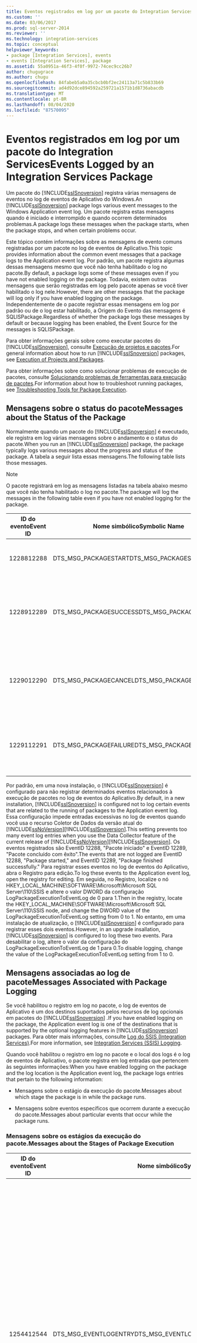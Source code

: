```yaml
---
title: Eventos registrados em log por um pacote do Integration Services | Microsoft Docs
ms.custom: ''
ms.date: 03/06/2017
ms.prod: sql-server-2014
ms.reviewer: ''
ms.technology: integration-services
ms.topic: conceptual
helpviewer_keywords:
- package [Integration Services], events
- events [Integration Services], package
ms.assetid: 55a0951a-46f3-4f0f-9972-74cec9cc26b7
author: chugugrace
ms.author: chugu
ms.openlocfilehash: 84fabeb5a0a35cbcb0bf2ec24113a71c5b833b69
ms.sourcegitcommit: ad4d92dce894592a259721a1571b1d8736abacdb
ms.translationtype: MT
ms.contentlocale: pt-BR
ms.lasthandoff: 08/04/2020
ms.locfileid: "87570095"
---
```

# <a name="events-logged-by-an-integration-services-package"></a><span data-ttu-id="8d5af-102">Eventos registrados em log por um pacote do Integration Services</span><span class="sxs-lookup"><span data-stu-id="8d5af-102">Events Logged by an Integration Services Package</span></span>
  <span data-ttu-id="8d5af-103">Um pacote do [!INCLUDE[ssISnoversion](../../includes/ssisnoversion-md.md)] registra várias mensagens de eventos no log de eventos de Aplicativo do Windows.</span><span class="sxs-lookup"><span data-stu-id="8d5af-103">An [!INCLUDE[ssISnoversion](../../includes/ssisnoversion-md.md)] package logs various event messages to the Windows Application event log.</span></span> <span data-ttu-id="8d5af-104">Um pacote registra estas mensagens quando é iniciado e interrompido e quando ocorrem determinados problemas.</span><span class="sxs-lookup"><span data-stu-id="8d5af-104">A package logs these messages when the package starts, when the package stops, and when certain problems occur.</span></span>  
  
 <span data-ttu-id="8d5af-105">Este tópico contém informações sobre as mensagens de evento comuns registradas por um pacote no log de eventos de Aplicativo.</span><span class="sxs-lookup"><span data-stu-id="8d5af-105">This topic provides information about the common event messages that a package logs to the Application event log.</span></span> <span data-ttu-id="8d5af-106">Por padrão, um pacote registra algumas dessas mensagens mesmo que você não tenha habilitado o log no pacote.</span><span class="sxs-lookup"><span data-stu-id="8d5af-106">By default, a package logs some of these messages even if you have not enabled logging on the package.</span></span> <span data-ttu-id="8d5af-107">Todavia, existem outras mensagens que serão registradas em log pelo pacote apenas se você tiver habilitado o log nele.</span><span class="sxs-lookup"><span data-stu-id="8d5af-107">However, there are other messages that the package will log only if you have enabled logging on the package.</span></span> <span data-ttu-id="8d5af-108">Independentemente de o pacote registrar essas mensagens em log por padrão ou de o log estar habilitado, a Origem do Evento das mensagens é SQLISPackage.</span><span class="sxs-lookup"><span data-stu-id="8d5af-108">Regardless of whether the package logs these messages by default or because logging has been enabled, the Event Source for the messages is SQLISPackage.</span></span>  
  
 <span data-ttu-id="8d5af-109">Para obter informações gerais sobre como executar pacotes do [!INCLUDE[ssISnoversion](../../includes/ssisnoversion-md.md)], consulte [Execução de projetos e pacotes](../packages/run-integration-services-ssis-packages.md).</span><span class="sxs-lookup"><span data-stu-id="8d5af-109">For general information about how to run [!INCLUDE[ssISnoversion](../../includes/ssisnoversion-md.md)] packages, see [Execution of Projects and Packages](../packages/run-integration-services-ssis-packages.md).</span></span>  
  
 <span data-ttu-id="8d5af-110">Para obter informações sobre como solucionar problemas de execução de pacotes, consulte [Solucionando problemas de ferramentas para execução de pacotes](../troubleshooting/troubleshooting-tools-for-package-execution.md).</span><span class="sxs-lookup"><span data-stu-id="8d5af-110">For information about how to troubleshoot running packages, see [Troubleshooting Tools for Package Execution](../troubleshooting/troubleshooting-tools-for-package-execution.md).</span></span>  
  
## <a name="messages-about-the-status-of-the-package"></a><span data-ttu-id="8d5af-111">Mensagens sobre o status do pacote</span><span class="sxs-lookup"><span data-stu-id="8d5af-111">Messages about the Status of the Package</span></span>  
 <span data-ttu-id="8d5af-112">Normalmente quando um pacote do [!INCLUDE[ssISnoversion](../../includes/ssisnoversion-md.md)] é executado, ele registra em log várias mensagens sobre o andamento e o status do pacote.</span><span class="sxs-lookup"><span data-stu-id="8d5af-112">When you run an [!INCLUDE[ssISnoversion](../../includes/ssisnoversion-md.md)] package, the package typically logs various messages about the progress and status of the package.</span></span> <span data-ttu-id="8d5af-113">A tabela a seguir lista essas mensagens.</span><span class="sxs-lookup"><span data-stu-id="8d5af-113">The following table lists those messages.</span></span>  
  
> [!NOTE]  
>  <span data-ttu-id="8d5af-114">O pacote registrará em log as mensagens listadas na tabela abaixo mesmo que você não tenha habilitado o log no pacote.</span><span class="sxs-lookup"><span data-stu-id="8d5af-114">The package will log the messages in the following table even if you have not enabled logging for the package.</span></span>  
  
|<span data-ttu-id="8d5af-115">ID do evento</span><span class="sxs-lookup"><span data-stu-id="8d5af-115">Event ID</span></span>|<span data-ttu-id="8d5af-116">Nome simbólico</span><span class="sxs-lookup"><span data-stu-id="8d5af-116">Symbolic Name</span></span>|<span data-ttu-id="8d5af-117">Texto</span><span class="sxs-lookup"><span data-stu-id="8d5af-117">Text</span></span>|<span data-ttu-id="8d5af-118">Observações</span><span class="sxs-lookup"><span data-stu-id="8d5af-118">Notes</span></span>|  
|--------------|-------------------|----------|-----------|  
|<span data-ttu-id="8d5af-119">12288</span><span class="sxs-lookup"><span data-stu-id="8d5af-119">12288</span></span>|<span data-ttu-id="8d5af-120">DTS_MSG_PACKAGESTART</span><span class="sxs-lookup"><span data-stu-id="8d5af-120">DTS_MSG_PACKAGESTART</span></span>|<span data-ttu-id="8d5af-121">Pacote "" iniciado.</span><span class="sxs-lookup"><span data-stu-id="8d5af-121">Package "" started.</span></span>|<span data-ttu-id="8d5af-122">A execução do pacote foi iniciada.</span><span class="sxs-lookup"><span data-stu-id="8d5af-122">The package has started to run.</span></span>|  
|<span data-ttu-id="8d5af-123">12289</span><span class="sxs-lookup"><span data-stu-id="8d5af-123">12289</span></span>|<span data-ttu-id="8d5af-124">DTS_MSG_PACKAGESUCCESS</span><span class="sxs-lookup"><span data-stu-id="8d5af-124">DTS_MSG_PACKAGESUCCESS</span></span>|<span data-ttu-id="8d5af-125">Pacote "" concluído com êxito.</span><span class="sxs-lookup"><span data-stu-id="8d5af-125">Package "" finished successfully.</span></span>|<span data-ttu-id="8d5af-126">O pacote foi executado com êxito e não está mais sendo executado.</span><span class="sxs-lookup"><span data-stu-id="8d5af-126">The package successfully ran and is no longer running.</span></span>|  
|<span data-ttu-id="8d5af-127">12290</span><span class="sxs-lookup"><span data-stu-id="8d5af-127">12290</span></span>|<span data-ttu-id="8d5af-128">DTS_MSG_PACKAGECANCEL</span><span class="sxs-lookup"><span data-stu-id="8d5af-128">DTS_MSG_PACKAGECANCEL</span></span>|<span data-ttu-id="8d5af-129">Pacote "%1!s!"</span><span class="sxs-lookup"><span data-stu-id="8d5af-129">Package "%1!s!"</span></span> <span data-ttu-id="8d5af-130">foi cancelado.</span><span class="sxs-lookup"><span data-stu-id="8d5af-130">has been cancelled.</span></span>|<span data-ttu-id="8d5af-131">O pacote não está mais sendo executado, pois foi cancelado.</span><span class="sxs-lookup"><span data-stu-id="8d5af-131">The package is no longer running because the package was canceled.</span></span>|  
|<span data-ttu-id="8d5af-132">12291</span><span class="sxs-lookup"><span data-stu-id="8d5af-132">12291</span></span>|<span data-ttu-id="8d5af-133">DTS_MSG_PACKAGEFAILURE</span><span class="sxs-lookup"><span data-stu-id="8d5af-133">DTS_MSG_PACKAGEFAILURE</span></span>|<span data-ttu-id="8d5af-134">Falha no pacote "".</span><span class="sxs-lookup"><span data-stu-id="8d5af-134">Package "" failed.</span></span>|<span data-ttu-id="8d5af-135">O pacote não foi executado com êxito e foi interrompido.</span><span class="sxs-lookup"><span data-stu-id="8d5af-135">The package could not run successfully and stopped running.</span></span>|  
  
 <span data-ttu-id="8d5af-136">Por padrão, em uma nova instalação, o [!INCLUDE[ssISnoversion](../../includes/ssisnoversion-md.md)] é configurado para não registrar determinados eventos relacionados à execução de pacotes no log de eventos do Aplicativo.</span><span class="sxs-lookup"><span data-stu-id="8d5af-136">By default, in a new installation, [!INCLUDE[ssISnoversion](../../includes/ssisnoversion-md.md)] is configured not to log certain events that are related to the running of packages to the Application event log.</span></span> <span data-ttu-id="8d5af-137">Essa configuração impede entradas excessivas no log de eventos quando você usa o recurso Coletor de Dados da versão atual do [!INCLUDE[ssNoVersion](../../includes/ssnoversion-md.md)][!INCLUDE[ssISnoversion](../../includes/ssisnoversion-md.md)].</span><span class="sxs-lookup"><span data-stu-id="8d5af-137">This setting prevents too many event log entries when you use the Data Collector feature of the current release of [!INCLUDE[ssNoVersion](../../includes/ssnoversion-md.md)][!INCLUDE[ssISnoversion](../../includes/ssisnoversion-md.md)].</span></span> <span data-ttu-id="8d5af-138">Os eventos registrados são EventID 12288, "Pacote iniciado" e EventID 12289, "Pacote concluído com êxito".</span><span class="sxs-lookup"><span data-stu-id="8d5af-138">The events that are not logged are EventID 12288, "Package started," and EventID 12289, "Package finished successfully."</span></span> <span data-ttu-id="8d5af-139">Para registrar esses eventos no log de eventos do Aplicativo, abra o Registro para edição.</span><span class="sxs-lookup"><span data-stu-id="8d5af-139">To log these events to the Application event log, open the registry for editing.</span></span> <span data-ttu-id="8d5af-140">Em seguida, no Registro, localize o nó HKEY_LOCAL_MACHINE\SOFTWARE\Microsoft\Microsoft SQL Server\110\SSIS e altere o valor DWORD da configuração LogPackageExecutionToEventLog de 0 para 1.</span><span class="sxs-lookup"><span data-stu-id="8d5af-140">Then in the registry, locate the HKEY_LOCAL_MACHINE\SOFTWARE\Microsoft\Microsoft SQL Server\110\SSIS node, and change the DWORD value of the LogPackageExecutionToEventLog setting from 0 to 1.</span></span> <span data-ttu-id="8d5af-141">No entanto, em uma instalação de atualização, o [!INCLUDE[ssISnoversion](../../includes/ssisnoversion-md.md)] é configurado para registrar esses dois eventos.</span><span class="sxs-lookup"><span data-stu-id="8d5af-141">However, in an upgrade insallation, [!INCLUDE[ssISnoversion](../../includes/ssisnoversion-md.md)] is configured to log these two events.</span></span> <span data-ttu-id="8d5af-142">Para desabilitar o log, altere o valor da configuração do LogPackageExecutionToEventLog de 1 para 0.</span><span class="sxs-lookup"><span data-stu-id="8d5af-142">To disable logging, change the value of the LogPackageExecutionToEventLog setting from 1 to 0.</span></span>  
  
## <a name="messages-associated-with-package-logging"></a><span data-ttu-id="8d5af-143">Mensagens associadas ao log de pacote</span><span class="sxs-lookup"><span data-stu-id="8d5af-143">Messages Associated with Package Logging</span></span>  
 <span data-ttu-id="8d5af-144">Se você habilitou o registro em log no pacote, o log de eventos de Aplicativo é um dos destinos suportados pelos recursos de log opcionais em pacotes do [!INCLUDE[ssISnoversion](../../includes/ssisnoversion-md.md)] .</span><span class="sxs-lookup"><span data-stu-id="8d5af-144">If you have enabled logging on the package, the Application event log is one of the destinations that is supported by the optional logging features in [!INCLUDE[ssISnoversion](../../includes/ssisnoversion-md.md)] packages.</span></span> <span data-ttu-id="8d5af-145">Para obter mais informações, consulte [Log do SSIS &#40;Integration Services&#41;](integration-services-ssis-logging.md).</span><span class="sxs-lookup"><span data-stu-id="8d5af-145">For more information, see [Integration Services &#40;SSIS&#41; Logging](integration-services-ssis-logging.md).</span></span>  
  
 <span data-ttu-id="8d5af-146">Quando você habilitou o registro em log no pacote e o local dos logs é o log de eventos de Aplicativo, o pacote registra em log entradas que pertencem às seguintes informações:</span><span class="sxs-lookup"><span data-stu-id="8d5af-146">When you have enabled logging on the package and the log location is the Application event log, the package logs entries that pertain to the following information:</span></span>  
  
-   <span data-ttu-id="8d5af-147">Mensagens sobre o estágio da execução do pacote.</span><span class="sxs-lookup"><span data-stu-id="8d5af-147">Messages about which stage the package is in while the package runs.</span></span>  
  
-   <span data-ttu-id="8d5af-148">Mensagens sobre eventos específicos que ocorrem durante a execução do pacote.</span><span class="sxs-lookup"><span data-stu-id="8d5af-148">Messages about particular events that occur while the package runs.</span></span>  
  
### <a name="messages-about-the-stages-of-package-execution"></a><span data-ttu-id="8d5af-149">Mensagens sobre os estágios da execução do pacote.</span><span class="sxs-lookup"><span data-stu-id="8d5af-149">Messages about the Stages of Package Execution</span></span>  
  
|<span data-ttu-id="8d5af-150">ID do evento</span><span class="sxs-lookup"><span data-stu-id="8d5af-150">Event ID</span></span>|<span data-ttu-id="8d5af-151">Nome simbólico</span><span class="sxs-lookup"><span data-stu-id="8d5af-151">Symbolic Name</span></span>|<span data-ttu-id="8d5af-152">Texto</span><span class="sxs-lookup"><span data-stu-id="8d5af-152">Text</span></span>|<span data-ttu-id="8d5af-153">Observações</span><span class="sxs-lookup"><span data-stu-id="8d5af-153">Notes</span></span>|  
|--------------|-------------------|----------|-----------|  
|<span data-ttu-id="8d5af-154">12544</span><span class="sxs-lookup"><span data-stu-id="8d5af-154">12544</span></span>|<span data-ttu-id="8d5af-155">DTS_MSG_EVENTLOGENTRY</span><span class="sxs-lookup"><span data-stu-id="8d5af-155">DTS_MSG_EVENTLOGENTRY</span></span>|<span data-ttu-id="8d5af-156">Nome do Evento: %1%r Mensagem: %9%r Operador: %2%r Nome da Origem: %3%r ID da Origem: %4%r ID de Execução: %5%r Hora de Início: %6%r Hora de Término: %7%r Código de Dados: %8</span><span class="sxs-lookup"><span data-stu-id="8d5af-156">Event Name: %1%r Message: %9%r Operator: %2%r Source Name: %3%r Source ID: %4%r Execution ID: %5%r Start Time: %6%r End Time: %7%r Data Code: %8</span></span>|<span data-ttu-id="8d5af-157">Quando você configura o log de pacotes para o log de eventos de Aplicativo, várias mensagens usam esse formato genérico.</span><span class="sxs-lookup"><span data-stu-id="8d5af-157">When you configure package logging to the Application event log, various messages use this generic format.</span></span>|  
|<span data-ttu-id="8d5af-158">12556</span><span class="sxs-lookup"><span data-stu-id="8d5af-158">12556</span></span>|<span data-ttu-id="8d5af-159">DTS_MSG_EVENTLOGENTRY_PACKAGESTART</span><span class="sxs-lookup"><span data-stu-id="8d5af-159">DTS_MSG_EVENTLOGENTRY_PACKAGESTART</span></span>|<span data-ttu-id="8d5af-160">Nome do Evento: %1%r Mensagem: %9%r Operador: %2%r Nome da Origem: %3%r ID da Origem: %4%r ID de Execução: %5%r Hora de Início: %6%r Hora de Término: %7%r Código de Dados: %8</span><span class="sxs-lookup"><span data-stu-id="8d5af-160">Event Name: %1%r Message: %9%r Operator: %2%r Source Name: %3%r Source ID: %4%r Execution ID: %5%r Start Time: %6%r End Time: %7%r Data Code: %8</span></span>|<span data-ttu-id="8d5af-161">O pacote foi iniciado.</span><span class="sxs-lookup"><span data-stu-id="8d5af-161">The package started.</span></span>|  
|<span data-ttu-id="8d5af-162">12547</span><span class="sxs-lookup"><span data-stu-id="8d5af-162">12547</span></span>|<span data-ttu-id="8d5af-163">DTS_MSG_EVENTLOGENTRY_PREVALIDATE</span><span class="sxs-lookup"><span data-stu-id="8d5af-163">DTS_MSG_EVENTLOGENTRY_PREVALIDATE</span></span>|<span data-ttu-id="8d5af-164">Nome do Evento: %1%r Mensagem: %9%r Operador: %2%r Nome da Origem: %3%r ID da Origem: %4%r ID de Execução: %5%r Hora de Início: %6%r Hora de Término: %7%r Código de Dados: %8</span><span class="sxs-lookup"><span data-stu-id="8d5af-164">Event Name: %1%r Message: %9%r Operator: %2%r Source Name: %3%r Source ID: %4%r Execution ID: %5%r Start Time: %6%r End Time: %7%r Data Code: %8</span></span>|<span data-ttu-id="8d5af-165">A validação do objeto está prestes a começar.</span><span class="sxs-lookup"><span data-stu-id="8d5af-165">Validation of the object is about to begin.</span></span>|  
|<span data-ttu-id="8d5af-166">12548</span><span class="sxs-lookup"><span data-stu-id="8d5af-166">12548</span></span>|<span data-ttu-id="8d5af-167">DTS_MSG_EVENTLOGENTRY_POSTVALIDATE</span><span class="sxs-lookup"><span data-stu-id="8d5af-167">DTS_MSG_EVENTLOGENTRY_POSTVALIDATE</span></span>|<span data-ttu-id="8d5af-168">Nome do Evento: %1%r Mensagem: %9%r Operador: %2%r Nome da Origem: %3%r ID da Origem: %4%r ID de Execução: %5%r Hora de Início: %6%r Hora de Término: %7%r Código de Dados: %8</span><span class="sxs-lookup"><span data-stu-id="8d5af-168">Event Name: %1%r Message: %9%r Operator: %2%r Source Name: %3%r Source ID: %4%r Execution ID: %5%r Start Time: %6%r End Time: %7%r Data Code: %8</span></span>|<span data-ttu-id="8d5af-169">A validação do objeto foi concluída.</span><span class="sxs-lookup"><span data-stu-id="8d5af-169">Validation of the object has finished.</span></span>|  
|<span data-ttu-id="8d5af-170">12552</span><span class="sxs-lookup"><span data-stu-id="8d5af-170">12552</span></span>|<span data-ttu-id="8d5af-171">DTS_MSG_EVENTLOGENTRY_PROGRESS</span><span class="sxs-lookup"><span data-stu-id="8d5af-171">DTS_MSG_EVENTLOGENTRY_PROGRESS</span></span>|<span data-ttu-id="8d5af-172">Nome do Evento: %1%r Mensagem: %9%r Operador: %2%r Nome da Origem: %3%r ID da Origem: %4%r ID de Execução: %5%r Hora de Início: %6%r Hora de Término: %7%r Código de Dados: %8</span><span class="sxs-lookup"><span data-stu-id="8d5af-172">Event Name: %1%r Message: %9%r Operator: %2%r Source Name: %3%r Source ID: %4%r Execution ID: %5%r Start Time: %6%r End Time: %7%r Data Code: %8</span></span>|<span data-ttu-id="8d5af-173">Esta mensagem genérica informa o andamento do pacote.</span><span class="sxs-lookup"><span data-stu-id="8d5af-173">This generic message reports package progress.</span></span>|  
|<span data-ttu-id="8d5af-174">12546</span><span class="sxs-lookup"><span data-stu-id="8d5af-174">12546</span></span>|<span data-ttu-id="8d5af-175">DTS_MSG_EVENTLOGENTRY_POSTEXECUTE</span><span class="sxs-lookup"><span data-stu-id="8d5af-175">DTS_MSG_EVENTLOGENTRY_POSTEXECUTE</span></span>|<span data-ttu-id="8d5af-176">Nome do Evento: %1%r Mensagem: %9%r Operador: %2%r Nome da Origem: %3%r ID da Origem: %4%r ID de Execução: %5%r Hora de Início: %6%r Hora de Término: %7%r Código de Dados: %8</span><span class="sxs-lookup"><span data-stu-id="8d5af-176">Event Name: %1%r Message: %9%r Operator: %2%r Source Name: %3%r Source ID: %4%r Execution ID: %5%r Start Time: %6%r End Time: %7%r Data Code: %8</span></span>|<span data-ttu-id="8d5af-177">O objeto concluiu seu trabalho.</span><span class="sxs-lookup"><span data-stu-id="8d5af-177">The object has finished its work.</span></span>|  
|<span data-ttu-id="8d5af-178">12557</span><span class="sxs-lookup"><span data-stu-id="8d5af-178">12557</span></span>|<span data-ttu-id="8d5af-179">DTS_MSG_EVENTLOGENTRY_PACKAGEEND</span><span class="sxs-lookup"><span data-stu-id="8d5af-179">DTS_MSG_EVENTLOGENTRY_PACKAGEEND</span></span>|<span data-ttu-id="8d5af-180">Nome do Evento: %1%r Mensagem: %9%r Operador: %2%r Nome da Origem: %3%r ID da Origem: %4%r ID de Execução: %5%r Hora de Início: %6%r Hora de Término: %7%r Código de Dados: %8</span><span class="sxs-lookup"><span data-stu-id="8d5af-180">Event Name: %1%r Message: %9%r Operator: %2%r Source Name: %3%r Source ID: %4%r Execution ID: %5%r Start Time: %6%r End Time: %7%r Data Code: %8</span></span>|<span data-ttu-id="8d5af-181">A execução do pacote foi concluída.</span><span class="sxs-lookup"><span data-stu-id="8d5af-181">The package has finished running.</span></span>|  
  
### <a name="messages-about-events-that-occur"></a><span data-ttu-id="8d5af-182">Mensagens sobre eventos que ocorrem</span><span class="sxs-lookup"><span data-stu-id="8d5af-182">Messages about Events that Occur</span></span>  
 <span data-ttu-id="8d5af-183">A tabela a seguir lista apenas algumas das mensagens geradas por eventos.</span><span class="sxs-lookup"><span data-stu-id="8d5af-183">The following table lists only some of the messages that are the result of events.</span></span> <span data-ttu-id="8d5af-184">Para obter uma lista mais completa de erros, avisos e mensagens informativas usados pelo [!INCLUDE[ssISnoversion](../../includes/ssisnoversion-md.md)] , consulte [Referência de mensagens e erros do Integration Services](../integration-services-error-and-message-reference.md).</span><span class="sxs-lookup"><span data-stu-id="8d5af-184">For a more comprehensive list of error, warning, and informational messages that [!INCLUDE[ssISnoversion](../../includes/ssisnoversion-md.md)] uses, see [Integration Services Error and Message Reference](../integration-services-error-and-message-reference.md).</span></span>  
  
|<span data-ttu-id="8d5af-185">ID do evento</span><span class="sxs-lookup"><span data-stu-id="8d5af-185">Event ID</span></span>|<span data-ttu-id="8d5af-186">Nome simbólico</span><span class="sxs-lookup"><span data-stu-id="8d5af-186">Symbolic Name</span></span>|<span data-ttu-id="8d5af-187">Texto</span><span class="sxs-lookup"><span data-stu-id="8d5af-187">Text</span></span>|<span data-ttu-id="8d5af-188">Observações</span><span class="sxs-lookup"><span data-stu-id="8d5af-188">Notes</span></span>|  
|--------------|-------------------|----------|-----------|  
|<span data-ttu-id="8d5af-189">12251</span><span class="sxs-lookup"><span data-stu-id="8d5af-189">12251</span></span>|<span data-ttu-id="8d5af-190">DTS_MSG_EVENTLOGENTRY_TASKFAILED</span><span class="sxs-lookup"><span data-stu-id="8d5af-190">DTS_MSG_EVENTLOGENTRY_TASKFAILED</span></span>|<span data-ttu-id="8d5af-191">Nome do Evento: %1%r Mensagem: %9%r Operador: %2%r Nome da Origem: %3%r ID da Origem: %4%r ID de Execução: %5%r Hora de Início: %6%r Hora de Término: %7%r Código de Dados: %8</span><span class="sxs-lookup"><span data-stu-id="8d5af-191">Event Name: %1%r Message: %9%r Operator: %2%r Source Name: %3%r Source ID: %4%r Execution ID: %5%r Start Time: %6%r End Time: %7%r Data Code: %8</span></span>|<span data-ttu-id="8d5af-192">A tarefa falhou.</span><span class="sxs-lookup"><span data-stu-id="8d5af-192">The task failed.</span></span>|  
|<span data-ttu-id="8d5af-193">12250</span><span class="sxs-lookup"><span data-stu-id="8d5af-193">12250</span></span>|<span data-ttu-id="8d5af-194">DTS_MSG_EVENTLOGENTRY_ERROR</span><span class="sxs-lookup"><span data-stu-id="8d5af-194">DTS_MSG_EVENTLOGENTRY_ERROR</span></span>|<span data-ttu-id="8d5af-195">Nome do Evento: %1%r Mensagem: %9%r Operador: %2%r Nome da Origem: %3%r ID da Origem: %4%r ID de Execução: %5%r Hora de Início: %6%r Hora de Término: %7%r Código de Dados: %8</span><span class="sxs-lookup"><span data-stu-id="8d5af-195">Event Name: %1%r Message: %9%r Operator: %2%r Source Name: %3%r Source ID: %4%r Execution ID: %5%r Start Time: %6%r End Time: %7%r Data Code: %8</span></span>|<span data-ttu-id="8d5af-196">Esta mensagem reporta um erro ocorrido.</span><span class="sxs-lookup"><span data-stu-id="8d5af-196">This message reports an error that has occurred.</span></span>|  
|<span data-ttu-id="8d5af-197">12249</span><span class="sxs-lookup"><span data-stu-id="8d5af-197">12249</span></span>|<span data-ttu-id="8d5af-198">DTS_MSG_EVENTLOGENTRY_WARNING</span><span class="sxs-lookup"><span data-stu-id="8d5af-198">DTS_MSG_EVENTLOGENTRY_WARNING</span></span>|<span data-ttu-id="8d5af-199">Nome do Evento: %1%r Mensagem: %9%r Operador: %2%r Nome da Origem: %3%r ID da Origem: %4%r ID de Execução: %5%r Hora de Início: %6%r Hora de Término: %7%r Código de Dados: %8</span><span class="sxs-lookup"><span data-stu-id="8d5af-199">Event Name: %1%r Message: %9%r Operator: %2%r Source Name: %3%r Source ID: %4%r Execution ID: %5%r Start Time: %6%r End Time: %7%r Data Code: %8</span></span>|<span data-ttu-id="8d5af-200">Esta mensagem reporta um aviso ocorrido.</span><span class="sxs-lookup"><span data-stu-id="8d5af-200">This message reports a warning that has occurred.</span></span>|  
|<span data-ttu-id="8d5af-201">12258</span><span class="sxs-lookup"><span data-stu-id="8d5af-201">12258</span></span>|<span data-ttu-id="8d5af-202">DTS_MSG_EVENTLOGENTRY_INFORMATION</span><span class="sxs-lookup"><span data-stu-id="8d5af-202">DTS_MSG_EVENTLOGENTRY_INFORMATION</span></span>|<span data-ttu-id="8d5af-203">Nome do Evento: %1%r Mensagem: %9%r Operador: %2%r Nome da Origem: %3%r ID da Origem: %4%r ID de Execução: %5%r Hora de Início: %6%r Hora de Término: %7%r Código de Dados: %8</span><span class="sxs-lookup"><span data-stu-id="8d5af-203">Event Name: %1%r Message: %9%r Operator: %2%r Source Name: %3%r Source ID: %4%r Execution ID: %5%r Start Time: %6%r End Time: %7%r Data Code: %8</span></span>|<span data-ttu-id="8d5af-204">Esta mensagem reporta informações não associadas a um erro ou aviso.</span><span class="sxs-lookup"><span data-stu-id="8d5af-204">This message reports informational that is not associated with an error or a warning.</span></span>|  
  
## <a name="related-tasks"></a><span data-ttu-id="8d5af-205">Related Tasks</span><span class="sxs-lookup"><span data-stu-id="8d5af-205">Related Tasks</span></span>  
 <span data-ttu-id="8d5af-206">Para obter informações sobre como exibir entradas de log em tempo real, consulte [Exibir entradas de log na janela Eventos de Log](../view-log-entries-in-the-log-events-window.md).</span><span class="sxs-lookup"><span data-stu-id="8d5af-206">For information about how to view log entries in real time, see [View Log Entries in the Log Events Window](../view-log-entries-in-the-log-events-window.md).</span></span>  
  
## <a name="see-also"></a><span data-ttu-id="8d5af-207">Consulte Também</span><span class="sxs-lookup"><span data-stu-id="8d5af-207">See Also</span></span>  
 [<span data-ttu-id="8d5af-208">Eventos registrados em log pelo serviço Integration Services Service</span><span class="sxs-lookup"><span data-stu-id="8d5af-208">Events Logged by the Integration Services Service</span></span>](../service/events-logged-by-the-integration-services-service.md)  
  
  
